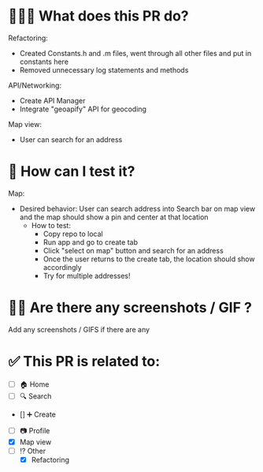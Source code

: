 # 👩🏻‍🏫 What does this PR do?

Refactoring:
- Created Constants.h and .m files, went through all other files and put in constants here
- Removed unnecessary log statements and methods

API/Networking:
- Create API Manager
- Integrate "geoapify" API for geocoding

Map view:
- User can search for an address


# 🧪 How can I test it?

Map:
- Desired behavior: User can search address into Search bar on map view and the map should show a pin and center at that location
    - How to test:
        - Copy repo to local
        - Run app and go to create tab
        - Click "select on map" button and search for an address
        - Once the user returns to the create tab, the location should show accordingly
        - Try for multiple addresses!

# 💅🏽 Are there any screenshots / GIF ?
Add any screenshots / GIFS if there are any
# ✅ This PR is related to:
- [ ] 🏠 Home
- [ ] 🔍 Search
- [] ➕ Create
- [ ] 📷 Profile
- [x] Map view
- [ ] ⁉️ Other
    - [x] Refactoring
